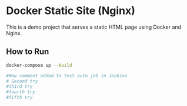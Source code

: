 # Docker Static Site (Nginx)

This is a demo project that serves a static HTML page using Docker and Nginx.

## How to Run

```bash
docker-compose up --build

#New comment added to test auto job in Jenkins
# Second try
#third try
#fourth try
#fifth try
